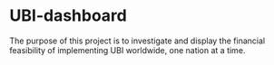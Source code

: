 # UBI-dashboard
The purpose of this project is to investigate and display the financial feasibility of implementing UBI worldwide, one nation at a time.
